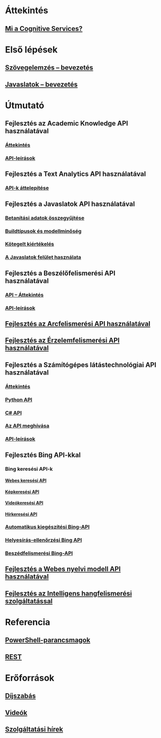 
# Áttekintés
## [Mi a Cognitive Services?](https://azure.microsoft.com/services/cognitive-services/)
# Első lépések
## [Szövegelemzés – bevezetés](cognitive-services-text-analytics-quick-start.md)
## [Javaslatok – bevezetés](cognitive-services-recommendations-quick-start.md)

# Útmutató
## Fejlesztés az Academic Knowledge API használatával
### [Áttekintés](https://www.microsoft.com/cognitive-services/en-us/academic-knowledge-api/documentation/overview)
### [API-leírások](https://dev.projectoxford.ai/docs/services/56332331778daf02acc0a50b/operations/565d9001ca73072048922d97)

## Fejlesztés a Text Analytics API használatával
### [API-k áttelepítése](cognitive-services-text-analytics-api-migration.md)
## Fejlesztés a Javaslatok API használatával
### [Betanítási adatok összegyűjtése](cognitive-services-recommendations-collecting-data.md)
### [Buildtípusok és modellminőség](cognitive-services-recommendations-buildtypes.md)
### [Kötegelt kiértékelés](cognitive-services-recommendations-batch-scoring.md)
### [A Javaslatok felület használata](cognitive-services-recommendations-ui-intro.md)

## Fejlesztés a Beszélőfelismerési API használatával
### [API – Áttekintés](https://www.microsoft.com/cognitive-services/en-us/speaker-recognition-api/documentation)
### [API-leírások](https://dev.projectoxford.ai/docs/services/563309b6778daf02acc0a508/operations/5645c3271984551c84ec6797)
## [Fejlesztés az Arcfelismerési API használatával](https://www.microsoft.com/cognitive-services/en-us/face-api/documentation/overview)
## [Fejlesztés az Érzelemfelismerési API használatával](https://www.microsoft.com/cognitive-services/en-us/emotion-api/documentation)

## Fejlesztés a Számítógépes látástechnológiai API használatával
### [Áttekintés](https://www.microsoft.com/cognitive-services/en-us/computer-vision-api/documentation)
### [Python API](https://www.microsoft.com/cognitive-services/en-us/computer-vision-api/documentation/getstarted/getstartedwithpython)
### [C# API](https://www.microsoft.com/cognitive-services/en-us/computer-vision-api/documentation/getstarted/getstartedvisionapiforwindows)
### [Az API meghívása](https://www.microsoft.com/cognitive-services/en-us/Computer-Vision-API/documentation/vision-api-how-to-topics/HowToCallVisionAPI)
### [API-leírások](https://dev.projectoxford.ai/docs/services/56f91f2d778daf23d8ec6739/operations/56f91f2e778daf14a499e1fa)

## Fejlesztés Bing API-kkal
### Bing keresési API-k
#### [Webes keresési API](https://www.microsoft.com/cognitive-services/en-us/bing-web-search-api/documentation)
#### [Képkeresési API](https://www.microsoft.com/cognitive-services/en-us/bing-image-search-api/documentation)
#### [Videókeresési API](https://www.microsoft.com/cognitive-services/en-us/bing-video-search-api/documentation)
#### [Hírkeresési API](https://www.microsoft.com/cognitive-services/en-us/bing-news-search-api/documentation)
### [Automatikus kiegészítési Bing-API](https://www.microsoft.com/cognitive-services/en-us/bing-autosuggest-api/documentation)
### [Helyesírás-ellenőrzési Bing API](https://www.microsoft.com/cognitive-services/en-us/bing-spell-check-api/documentation)
### [Beszédfelismerési Bing-API](https://www.microsoft.com/cognitive-services/en-us/speech-api/documentation/overview)

## [Fejlesztés a Webes nyelvi modell API használatával](https://www.microsoft.com/cognitive-services/en-us/web-language-model-api/documentation)
## [Fejlesztés az Intelligens hangfelismerési szolgáltatással](https://www.luis.ai/Help/)

# Referencia
## [PowerShell-parancsmagok](https://docs.microsoft.com/powershell/azureps-cmdlets-docs/)
## [REST](https://docs.microsoft.com/rest/api/cognitiveservices/)

# Erőforrások 
## [Díjszabás](https://azure.microsoft.com/pricing/details/cognitive-services/)
## [Videók](https://azure.microsoft.com/documentation/videos/index/?services=cognitive-services)
## [Szolgáltatási hírek](https://azure.microsoft.com/updates/?product=cognitive-services)


<!--HONumber=Nov16_HO2-->



